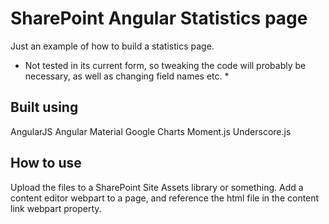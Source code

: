 # SharePoint Angular Statistics page
Just an example of how to build a statistics page. 

* Not tested in its current form, so tweaking the code will probably be necessary, as well as changing field names etc. *

## Built using
AngularJS
Angular Material
Google Charts
Moment.js
Underscore.js

## How to use
Upload the files to a SharePoint Site Assets library or something. Add a content editor webpart to a page, and reference the html file in the content link webpart property.